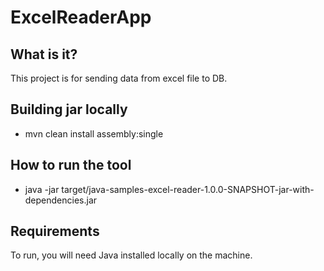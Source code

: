 # ExcelReaderApp

## What is it?

This project is for sending data from excel file to DB.

## Building jar locally
* mvn clean install assembly:single

## How to run the tool
* java -jar target/java-samples-excel-reader-1.0.0-SNAPSHOT-jar-with-dependencies.jar

## Requirements
To run, you will need Java installed locally on the machine.


